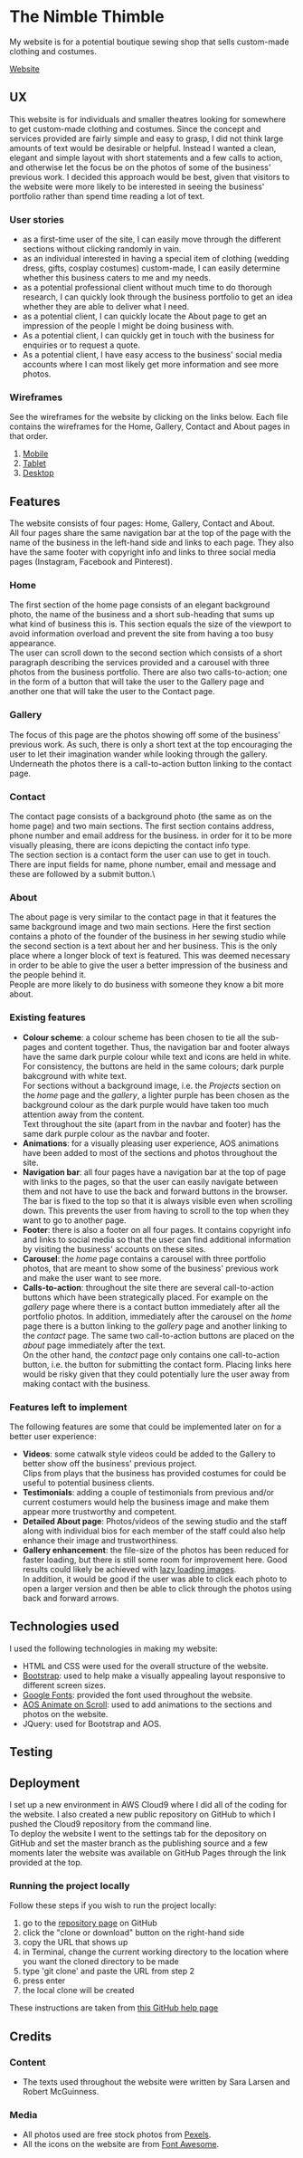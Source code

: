 # The Nimble Thimble

My website is for a potential boutique sewing shop that sells custom-made
clothing and costumes.

[Website](https://sarani1612.github.io/the-nimble-thimble/)

## UX

This website is for individuals and smaller theatres looking for somewhere to get custom-made clothing and costumes.
Since the concept and services provided are fairly simple and easy to grasp, I did not think large amounts of text would be desirable or helpful.
Instead I wanted a clean, elegant and simple layout with short statements and a few calls to action, and otherwise let the focus be on the photos of some of the business' previous work.
I decided this approach would be best, given that visitors to the website were more likely to be interested in seeing the business' portfolio rather than spend time reading a lot of text.

### User stories

+ as a first-time user of the site, I can easily move through the different sections without clicking randomly in vain.
+ as an individual interested in having a special item of clothing (wedding dress, gifts, cosplay costumes) custom-made, I can easily determine whether this business caters to me and my needs.
+ as a potential professional client without much time to do thorough research, I can quickly look through the business portfolio to get an idea whether they are able to deliver what I need.
+ as a potential client, I can quickly locate the About page to get an impression of the people I might be doing business with.
+ As a potential client, I can quickly get in touch with the business for enquiries or to request a quote.
+ As a potential client, I have easy access to the business' social media accounts where I can most likely get more information and see more photos.


### Wireframes

See the wireframes for the website by clicking on the links below. Each file contains the wireframes for the Home, Gallery, Contact and About pages in that order.
1. [Mobile](/wireframes/desktop/mp1-desktop.jpeg)
2. [Tablet](/wireframes/tablet/mp1-tablet.jpg)
3. [Desktop](/wireframes/desktop/mp1-desktop.jpeg)

## Features
The website consists of four pages: Home, Gallery, Contact and About.\
All four pages share the same navigation bar at the top of the page with the name of the business in the left-hand side and links to each page.
They also have the same footer with copyright info and links to three social media pages (Instagram, Facebook and Pinterest).

### Home
The first section of the home page consists of an elegant background photo, the name of the business and a short sub-heading that sums up what kind of business this is.
This section equals the size of the viewport to avoid information overload and prevent the site from having a too busy appearance.\
The user can scroll down to the second section which consists of a short paragraph describing the services provided and a carousel with three photos from the business portfolio.
There are also two calls-to-action; one in the form of a button that will take the user to the Gallery page and another one that will take the user to the Contact page.

### Gallery
The focus of this page are the photos showing off some of the business' previous work. As such, there is only a short text at the top encouraging the user to let their imagination wander while looking through the gallery.\
Underneath the photos there is a call-to-action button linking to the contact page.

### Contact
The contact page consists of a background photo (the same as on the home page) and two main sections. The first section contains address, phone number and email address for the business. in order for it to be more visually pleasing, there are icons depicting the contact info type.\
The section section is a contact form the user can use to get in touch. There are input fields for name, phone number, email and message and these are followed by a submit button.\

### About
The about page is very similar to the contact page in that it features the same background image and two main sections. Here the first section contains a photo of the founder of the business in her sewing studio while the second section
is a text about her and her business. This is the only place where a longer block of text is featured. This was deemed necessary in order to be able to give the user a better impression of the business and the people behind it.\
People are more likely to do business with someone they know a bit more about.

### Existing features
+ **Colour scheme**: a colour scheme has been chosen to tie all the sub-pages and content together. Thus, the navigation bar and footer always have the same dark purple colour while text and icons are held in white.\
For consistency, the buttons are held in the same colours; dark purple bakcground with white text.\
For sections without a background image, i.e. the *Projects* section on the *home* page and the *gallery*, a lighter purple has been chosen as the background colour as the dark purple would have taken too much attention away from the content.\
Text throughout the site (apart from in the navbar and footer) has the same dark purple colour as the navbar and footer.
+ **Animations**: for a visually pleasing user experience, AOS animations have been added to most of the sections and photos throughout the site.
+ **Navigation bar**: all four pages have a navigation bar at the top of page with links to the pages, so that the user can easily navigate between them and not have to use the back and forward buttons in the browser.\
The bar is fixed to the top so that it is always visible even when scrolling down. This prevents the user from having to scroll to the top when they want to go to another page.
+ **Footer**: there is also a footer on all four pages. It contains copyright info and links to social media so that the user can find additional information by visiting the business' accounts on these sites.
+ **Carousel**: the *home* page contains a carousel with three portfolio photos, that are meant to show some of the business' previous work and make the user want to see more.
+ **Calls-to-action**: throughout the site there are several call-to-action buttons which have been strategically placed. For example on the *gallery* page where there is a contact button immediately after all the portfolio photos.
In addition, immediately after the carousel on the *home* page there is a button linking to the *gallery* page and another linking to the *contact* page. The same two call-to-action buttons are placed on the *about* page immediately after the text.\
On the other hand, the *contact* page only contains one call-to-action button, i.e. the button for submitting the contact form. Placing links here would be risky given that they could potentially lure the user away from making contact with the business.

### Features left to implement
The following features are some that could be implemented later on for a better user experience:
+ **Videos**: some catwalk style videos could be added to the Gallery to better show off the business' previous project.\
Clips from plays that the business has provided costumes for could be useful to potential business clients.
+ **Testimonials**: adding a couple of testimonials from previous and/or current costumers would help the business image and make them appear more trustworthy and competent.
+ **Detailed About page**: Photos/videos of the sewing studio and the staff along with individual bios for each member of the staff could also help enhance their image and trustworthiness.
+ **Gallery enhancement**: the file-size of the photos has been reduced for faster loading, but there is still some room for improvement here. Good results could likely be achieved with [lazy loading images](https://imagekit.io/blog/lazy-loading-images-complete-guide/).\
In addition, it would be good if the user was able to click each photo to open a larger version and then be able to click through the photos using back and forward arrows.

## Technologies used
I used the following technologies in making my website:

+ HTML and CSS were used for the overall structure of the website.
+ [Bootstrap](https://getbootstrap.com/): used to help make a visually appealing layout responsive to different screen sizes.
+ [Google Fonts](https://fonts.google.com/): provided the font used throughout the website.
+ [AOS Animate on Scroll](https://michalsnik.github.io/aos/): used to add animations to the sections and photos on the website.
+ JQuery: used for Bootstrap and AOS.

## Testing

## Deployment
I set up a new environment in AWS Cloud9 where I did all of the coding for the website.
I also created a new public repository on GitHub to which I pushed the Cloud9 repository from the command line.\
To deploy the website I went to the settings tab for the depository on GitHub and set the master branch as the publishing source and a few moments later the website was available on GitHub Pages through the link provided at the top.

### Running the project locally
Follow these steps if you wish to run the project locally:
1. go to the [repository page](https://github.com/Sarani1612/the-nimble-thimble) on GitHub
2. click the "clone or download" button on the right-hand side
3. copy the URL that shows up
4. in Terminal, change the current working directory to the location where you want the cloned directory to be made
5. type 'git clone' and paste the URL from step 2
6. press enter
7. the local clone will be created

These instructions are taken from [this GitHub help page](https://help.github.com/en/articles/cloning-a-repository)

## Credits

### Content
+ The texts used throughout the website were written by Sara Larsen and Robert McGuinness.

### Media
+ All photos used are free stock photos from [Pexels](https://www.pexels.com/).
+ All the icons on the website are from [Font Awesome](https://fontawesome.com/).